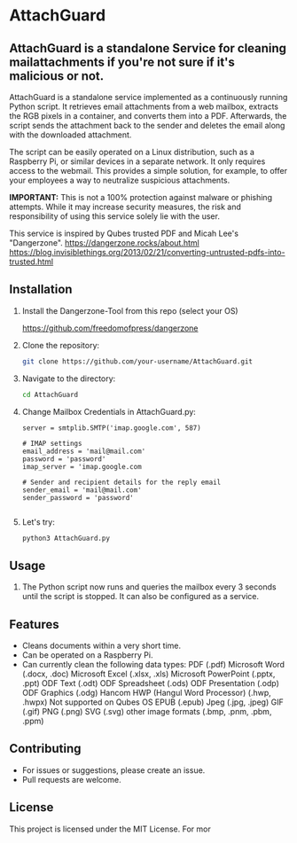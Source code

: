 # AttachGuard

## AttachGuard is a standalone Service for cleaning mailattachments if you're not sure if it's malicious or not.

AttachGuard is a standalone service implemented as a continuously running Python script. It retrieves email attachments from a web mailbox, extracts the RGB pixels in a container, and converts them into a PDF. Afterwards, the script sends the attachment back to the sender and deletes the email along with the downloaded attachment.

The script can be easily operated on a Linux distribution, such as a Raspberry Pi, or similar devices in a separate network. It only requires access to the webmail. This provides a simple solution, for example, to offer your employees a way to neutralize suspicious attachments.

**IMPORTANT:** This is not a 100% protection against malware or phishing attempts. While it may increase security measures, the risk and responsibility of using this service solely lie with the user.


This service is inspired by Qubes trusted PDF and Micah Lee's "Dangerzone".
https://dangerzone.rocks/about.html
https://blog.invisiblethings.org/2013/02/21/converting-untrusted-pdfs-into-trusted.html

## Installation

1. Install the Dangerzone-Tool from this repo (select your OS)

    https://github.com/freedomofpress/dangerzone

1. Clone the repository:

    ```bash
    git clone https://github.com/your-username/AttachGuard.git
    ```

2. Navigate to the directory:

    ```bash
    cd AttachGuard
    ```

3. Change Mailbox Credentials in AttachGuard.py:

    ```Edit:
    server = smtplib.SMTP('imap.google.com', 587)

    # IMAP settings
    email_address = 'mail@mail.com'
    password = 'password'
    imap_server = 'imap.google.com

    # Sender and recipient details for the reply email
    sender_email = 'mail@mail.com'
    sender_password = 'password'
     
    ```

4. Let's try:

    ```bash
    python3 AttachGuard.py
    ```

    
## Usage

1. The Python script now runs and queries the mailbox every 3 seconds until the script is stopped. It can also be configured as a service.


## Features

- Cleans documents within a very short time.
- Can be operated on a Raspberry Pi.
- Can currently clean the following data types:
PDF (.pdf)
Microsoft Word (.docx, .doc)
Microsoft Excel (.xlsx, .xls)
Microsoft PowerPoint (.pptx, .ppt)
ODF Text (.odt)
ODF Spreadsheet (.ods)
ODF Presentation (.odp)
ODF Graphics (.odg)
Hancom HWP (Hangul Word Processor) (.hwp, .hwpx)
Not supported on Qubes OS
EPUB (.epub)
Jpeg (.jpg, .jpeg)
GIF (.gif)
PNG (.png)
SVG (.svg)
other image formats (.bmp, .pnm, .pbm, .ppm)

## Contributing

- For issues or suggestions, please create an issue.
- Pull requests are welcome.

## License

This project is licensed under the MIT License. For mor
